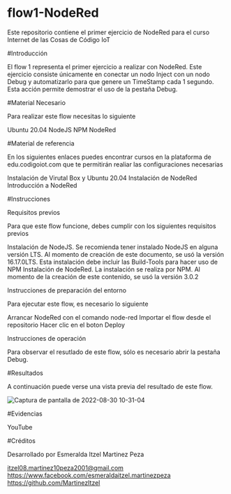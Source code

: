 # flow1-NodeRed

Este repositorio contiene el primer ejercicio de NodeRed para el curso Internet de las Cosas de Código IoT

#Introducción

El flow 1 representa el primer ejercicio a realizar con NodeRed. Este ejercicio consiste únicamente en conectar un nodo Inject con un nodo Debug y automatizarlo para que genere un TimeStamp cada 1 segundo. Esta acción permite demostrar el uso de la pestaña Debug.

#Material Necesario

Para realizar este flow necesitas lo siguiente

Ubuntu 20.04
NodeJS
NPM
NodeRed

#Material de referencia

En los siguientes enlaces puedes encontrar cursos en la plataforma de edu.codigoiot.com que te permitirán realiar las configuraciones necesarias

Instalación de Virutal Box y Ubuntu 20.04
Instalación de NodeRed
Introducción a NodeRed

#Instrucciones

Requisitos previos

Para que este flow funcione, debes cumplir con los siguientes requisitos previos

Instalación de NodeJS. Se recomienda tener instalado NodeJS en alguna versión LTS. Al momento de creación de este documento, se usó la versión 16.17.0LTS. Esta instalación debe incluir las Build-Tools para hacer uso de NPM
Instalación de NodeRed. La instalación se realiza por NPM. Al momento de la creación de este contenido, se usó la versión 3.0.2

Instrucciones de preparación del entorno

Para ejecutar este flow, es necesario lo siguiente

Arrancar NodeRed con el comando node-red
Importar el flow desde el repositorio
Hacer clic en el boton Deploy

Instrucciones de operación

Para observar el resutlado de este flow, sólo es necesario abrir la pestaña Debug.

#Resultados

A continuación puede verse una vista previa del resultado de este flow.

![Captura de pantalla de 2022-08-30 10-31-04](https://user-images.githubusercontent.com/111372195/187478778-024a398b-04d1-4f1f-bf83-2c86d712b934.png)

#Evidencias

YouTube

#Créditos

Desarrollado por Esmeralda Itzel Martinez Peza

itzel08.martinez10peza2001@gmail.com
https://www.facebook.com/esmeraldaitzel.martinezpeza
https://github.com/MartinezItzel
